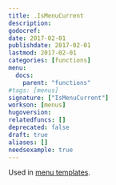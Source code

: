 ```yaml
---
title: .IsMenuCurrent
description:
godocref:
date: 2017-02-01
publishdate: 2017-02-01
lastmod: 2017-02-01
categories: [functions]
menu:
  docs:
    parent: "functions"
#tags: [menus]
signature: ["IsMenuCurrent"]
workson: [menus]
hugoversion:
relatedfuncs: []
deprecated: false
draft: true
aliases: []
needsexample: true
---
```


Used in [menu templates](/templates/menu-templates/).
